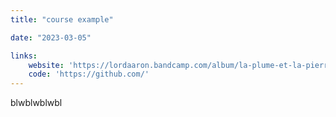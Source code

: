 ```yaml
---
title: "course example"

date: "2023-03-05"

links:
    website: 'https://lordaaron.bandcamp.com/album/la-plume-et-la-pierre-ost'
    code: 'https://github.com/'
---
```


blwblwblwbl